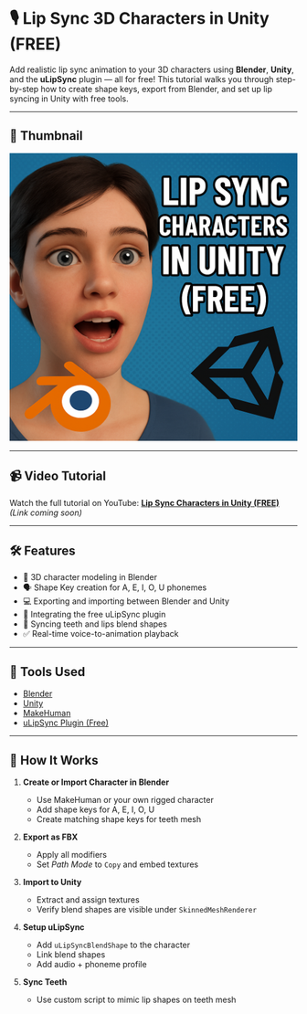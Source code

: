 # 🎙️ Lip Sync 3D Characters in Unity (FREE)

Add realistic lip sync animation to your 3D characters using **Blender**, **Unity**, and the **uLipSync** plugin — all for free! This tutorial walks you through step-by-step how to create shape keys, export from Blender, and set up lip syncing in Unity with free tools.

---

## 📸 Thumbnail
![Lip Sync Characters in Unity (FREE)](./A_thumbnail_for_a_tutorial_video_showcases_a_3D-re.png)

---

## 📹 Video Tutorial
Watch the full tutorial on YouTube: [**Lip Sync Characters in Unity (FREE)**](#)  
*(Link coming soon)*

---

## 🛠 Features

- 🎨 3D character modeling in Blender
- 🗣️ Shape Key creation for A, E, I, O, U phonemes
- 💻 Exporting and importing between Blender and Unity
- 🔌 Integrating the free uLipSync plugin
- 🦷 Syncing teeth and lips blend shapes
- ✅ Real-time voice-to-animation playback

---

## 🧰 Tools Used

- [Blender](https://www.blender.org/)
- [Unity](https://unity.com/)
- [MakeHuman](http://www.makehumancommunity.org/)
- [uLipSync Plugin (Free)](https://github.com/hecomi/uLipSync)

---

## 🧪 How It Works

1. **Create or Import Character in Blender**
   - Use MakeHuman or your own rigged character
   - Add shape keys for A, E, I, O, U
   - Create matching shape keys for teeth mesh

2. **Export as FBX**
   - Apply all modifiers
   - Set *Path Mode* to `Copy` and embed textures

3. **Import to Unity**
   - Extract and assign textures
   - Verify blend shapes are visible under `SkinnedMeshRenderer`

4. **Setup uLipSync**
   - Add `uLipSyncBlendShape` to the character
   - Link blend shapes
   - Add audio + phoneme profile

5. **Sync Teeth**
   - Use custom script to mimic lip shapes on teeth mesh
